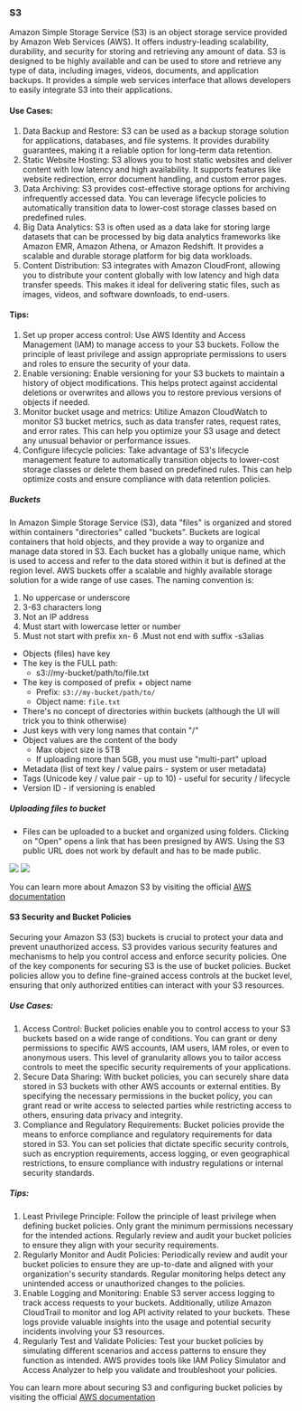 ### S3
Amazon Simple Storage Service (S3) is an object storage service provided by Amazon Web Services (AWS). It offers industry-leading scalability, durability, and security for storing and retrieving any amount of data. S3 is designed to be highly available and can be used to store and retrieve any type of data, including images, videos, documents, and application backups. It provides a simple web services interface that allows developers to easily integrate S3 into their applications.

#### Use Cases:
1. Data Backup and Restore: S3 can be used as a backup storage solution for applications, databases, and file systems. It provides durability guarantees, making it a reliable option for long-term data retention.
2. Static Website Hosting: S3 allows you to host static websites and deliver content with low latency and high availability. It supports features like website redirection, error document handling, and custom error pages.
3. Data Archiving: S3 provides cost-effective storage options for archiving infrequently accessed data. You can leverage lifecycle policies to automatically transition data to lower-cost storage classes based on predefined rules.
4. Big Data Analytics: S3 is often used as a data lake for storing large datasets that can be processed by big data analytics frameworks like Amazon EMR, Amazon Athena, or Amazon Redshift. It provides a scalable and durable storage platform for big data workloads.
5. Content Distribution: S3 integrates with Amazon CloudFront, allowing you to distribute your content globally with low latency and high data transfer speeds. This makes it ideal for delivering static files, such as images, videos, and software downloads, to end-users.

#### Tips:
1. Set up proper access control: Use AWS Identity and Access Management (IAM) to manage access to your S3 buckets. Follow the principle of least privilege and assign appropriate permissions to users and roles to ensure the security of your data.
2. Enable versioning: Enable versioning for your S3 buckets to maintain a history of object modifications. This helps protect against accidental deletions or overwrites and allows you to restore previous versions of objects if needed.
3. Monitor bucket usage and metrics: Utilize Amazon CloudWatch to monitor S3 bucket metrics, such as data transfer rates, request rates, and error rates. This can help you optimize your S3 usage and detect any unusual behavior or performance issues.
4. Configure lifecycle policies: Take advantage of S3's lifecycle management feature to automatically transition objects to lower-cost storage classes or delete them based on predefined rules. This can help optimize costs and ensure compliance with data retention policies.

##### Buckets
In Amazon Simple Storage Service (S3), data "files" is organized and stored within containers "directories" called "buckets". Buckets are logical containers that hold objects, and they provide a way to organize and manage data stored in S3. Each bucket has a globally unique name, which is used to access and refer to the data stored within it but is defined at the region level. AWS buckets offer a scalable and highly available storage solution for a wide range of use cases. The naming convention is:
1. No uppercase or underscore
2. 3-63 characters long
3. Not an IP address
4. Must start with lowercase letter or number
5. Must not start with prefix xn-
6 .Must not end with suffix -s3alias

* Objects (files) have key
* The key is the FULL path:
    * s3://my-bucket/path/to/file.txt
* The key is composed of prefix + object name 
    * Prefix: `s3://my-bucket/path/to/`
    * Object name: `file.txt`
* There's no concept of directories within buckets (although the UI will trick you to think otherwise)
* Just keys with very long names that contain "/"
* Object values are the content of the body
    * Max object size is 5TB
    * If uploading more than 5GB, you must use "multi-part" upload
* Metadata (list of text key / value pairs - system or user metadata)
* Tags (Unicode key / value pair - up to 10) - useful for security / lifecycle
* Version ID - if versioning is enabled 

##### Uploading files to bucket
* Files can be uploaded to a bucket and organized using folders. Clicking on "Open" opens a link that has been presigned by AWS. Using the S3 public URL does not work by default and has to be made public.

![](https://i.imgur.com/zfR0T1F.png)
![](https://i.imgur.com/fMvrP2l.png)

You can learn more about Amazon S3 by visiting the official [AWS documentation](https://docs.aws.amazon.com/AmazonS3/latest/userguide/Welcome.html)

#### S3 Security and Bucket Policies
Securing your Amazon S3 (S3) buckets is crucial to protect your data and prevent unauthorized access. S3 provides various security features and mechanisms to help you control access and enforce security policies. One of the key components for securing S3 is the use of bucket policies. Bucket policies allow you to define fine-grained access controls at the bucket level, ensuring that only authorized entities can interact with your S3 resources.

##### Use Cases:
1. Access Control: Bucket policies enable you to control access to your S3 buckets based on a wide range of conditions. You can grant or deny permissions to specific AWS accounts, IAM users, IAM roles, or even to anonymous users. This level of granularity allows you to tailor access controls to meet the specific security requirements of your applications.
2. Secure Data Sharing: With bucket policies, you can securely share data stored in S3 buckets with other AWS accounts or external entities. By specifying the necessary permissions in the bucket policy, you can grant read or write access to selected parties while restricting access to others, ensuring data privacy and integrity.
3. Compliance and Regulatory Requirements: Bucket policies provide the means to enforce compliance and regulatory requirements for data stored in S3. You can set policies that dictate specific security controls, such as encryption requirements, access logging, or even geographical restrictions, to ensure compliance with industry regulations or internal security standards.

##### Tips:
1. Least Privilege Principle: Follow the principle of least privilege when defining bucket policies. Only grant the minimum permissions necessary for the intended actions. Regularly review and audit your bucket policies to ensure they align with your security requirements.
2. Regularly Monitor and Audit Policies: Periodically review and audit your bucket policies to ensure they are up-to-date and aligned with your organization's security standards. Regular monitoring helps detect any unintended access or unauthorized changes to the policies.
3. Enable Logging and Monitoring: Enable S3 server access logging to track access requests to your buckets. Additionally, utilize Amazon CloudTrail to monitor and log API activity related to your buckets. These logs provide valuable insights into the usage and potential security incidents involving your S3 resources.
4. Regularly Test and Validate Policies: Test your bucket policies by simulating different scenarios and access patterns to ensure they function as intended. AWS provides tools like IAM Policy Simulator and Access Analyzer to help you validate and troubleshoot your policies.

You can learn more about securing S3 and configuring bucket policies by visiting the official [AWS documentation](https://docs.aws.amazon.com/AmazonS3/latest/userguide/using-iam-policies.html)
